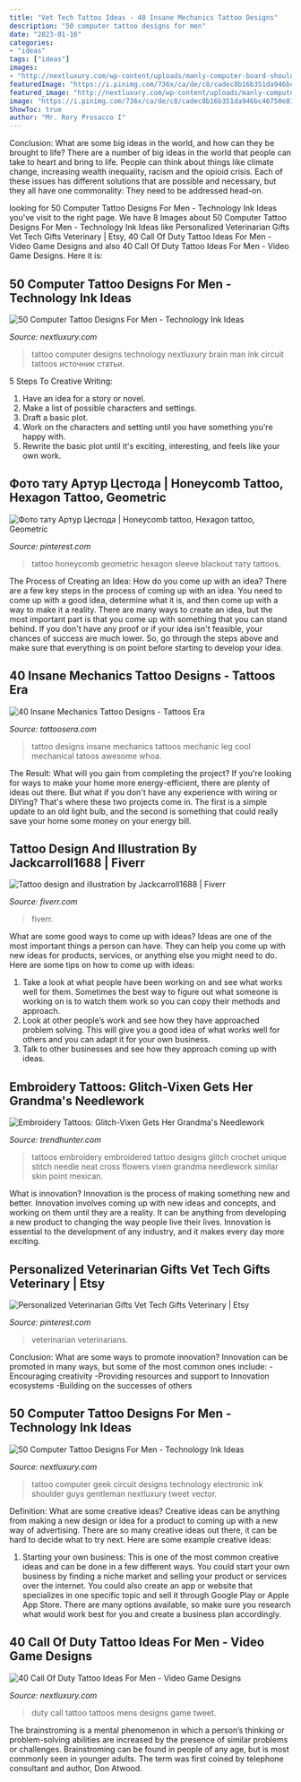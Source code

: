 ```yaml
---
title: "Vet Tech Tattoo Ideas - 40 Insane Mechanics Tattoo Designs"
description: "50 computer tattoo designs for men"
date: "2023-01-16"
categories:
- "ideas"
tags: ["ideas"]
images:
- "http://nextluxury.com/wp-content/uploads/manly-computer-board-shoulder-3d-tattoo-design-ideas-for-men.jpg"
featuredImage: "https://i.pinimg.com/736x/ca/de/c8/cadec8b16b351da946bc46750e819e74.jpg"
featured_image: "http://nextluxury.com/wp-content/uploads/manly-computer-board-shoulder-3d-tattoo-design-ideas-for-men.jpg"
image: "https://i.pinimg.com/736x/ca/de/c8/cadec8b16b351da946bc46750e819e74.jpg"
ShowToc: true
author: "Mr. Rory Prosacco I"
---
```



Conclusion: What are some big ideas in the world, and how can they be brought to life?
There are a number of big ideas in the world that people can take to heart and bring to life. People can think about things like climate change, increasing wealth inequality, racism and the opioid crisis. Each of these issues has different solutions that are possible and necessary, but they all have one commonality: They need to be addressed head-on.

	

		
looking for 50 Computer Tattoo Designs For Men - Technology Ink Ideas you've visit to the right page. We have 8 Images about 50 Computer Tattoo Designs For Men - Technology Ink Ideas like Personalized Veterinarian Gifts Vet Tech Gifts Veterinary | Etsy, 40 Call Of Duty Tattoo Ideas For Men - Video Game Designs and also 40 Call Of Duty Tattoo Ideas For Men - Video Game Designs. Here it is:
		
    
## 50 Computer Tattoo Designs For Men - Technology Ink Ideas

<img loading=lazy src="http://nextluxury.com/wp-content/uploads/computer-circuit-board-brain-upper-back-tattoo-design-on-man.jpg" onerror="this.onerror=null;this.src='https://tse4.mm.bing.net/th?id=OIP.8_FTHU4Eu43BvSs_ruzsdAHaHa&amp;pid=15.1';" alt="50 Computer Tattoo Designs For Men - Technology Ink Ideas">

_Source: nextluxury.com_

>tattoo computer designs technology nextluxury brain man ink circuit tattoos источник статьи. 

	

5 Steps To Creative Writing:
1. Have an idea for a story or novel.
2. Make a list of possible characters and settings.
3. Draft a basic plot.
4. Work on the characters and setting until you have something you're happy with.
5. Rewrite the basic plot until it's exciting, interesting, and feels like your own work.

    
## Фото тату Артур Цестода | Honeycomb Tattoo, Hexagon Tattoo, Geometric

<img loading=lazy src="https://i.pinimg.com/736x/fd/27/59/fd275931701756921ae5b4a5d7b2a82f--tato-tattoo-ideas.jpg" onerror="this.onerror=null;this.src='https://tse3.mm.bing.net/th?id=OIP.a1Ue0ubpeQiRmq5uS_UjDAHaKT&amp;pid=15.1';" alt="Фото тату Артур Цестода | Honeycomb tattoo, Hexagon tattoo, Geometric">

_Source: pinterest.com_

>tattoo honeycomb geometric hexagon sleeve blackout тату tattoos. 

	

The Process of Creating an Idea: How do you come up with an idea?
There are a few key steps in the process of coming up with an idea. You need to come up with a good idea, determine what it is, and then come up with a way to make it a reality. There are many ways to create an idea, but the most important part is that you come up with something that you can stand behind. If you don't have any proof or if your idea isn't feasible, your chances of success are much lower. So, go through the steps above and make sure that everything is on point before starting to develop your idea.

    
## 40 Insane Mechanics Tattoo Designs - Tattoos Era

<img loading=lazy src="http://www.tattoosera.com/wp-content/uploads/2016/04/Insane-Mechanics-Tattoo-Designs-14.jpg" onerror="this.onerror=null;this.src='https://tse2.mm.bing.net/th?id=OIP.N56kuG6aZ-M07rgI9A6rEwHaJ4&amp;pid=15.1';" alt="40 Insane Mechanics Tattoo Designs - Tattoos Era">

_Source: tattoosera.com_

>tattoo designs insane mechanics tattoos mechanic leg cool mechanical tatoos awesome whoa. 

	

The Result: What will you gain from completing the project?
If you're looking for ways to make your home more energy-efficient, there are plenty of ideas out there. But what if you don't have any experience with wiring or DIYing? That's where these two projects come in. The first is a simple update to an old light bulb, and the second is something that could really save your home some money on your energy bill.

    
## Tattoo Design And Illustration By Jackcarroll1688 | Fiverr

<img loading=lazy src="https://fiverr-res.cloudinary.com/images/t_main1,q_auto,f_auto,q_auto,f_auto/gigs/125654901/original/558e9e7c2c588159a5ab20d7b849a60f35fa5cc0/tattoo-design-and-illustration.jpeg" onerror="this.onerror=null;this.src='https://tse4.mm.bing.net/th?id=OIP.MYkt_YfmUPozC1E308skNQHaKe&amp;pid=15.1';" alt="Tattoo design and illustration by Jackcarroll1688 | Fiverr">

_Source: fiverr.com_

>fiverr. 

	

What are some good ways to come up with ideas?
Ideas are one of the most important things a person can have. They can help you come up with new ideas for products, services, or anything else you might need to do. Here are some tips on how to come up with ideas: 
1. Take a look at what people have been working on and see what works well for them. Sometimes the best way to figure out what someone is working on is to watch them work so you can copy their methods and approach. 
2. Look at other people’s work and see how they have approached problem solving. This will give you a good idea of what works well for others and you can adapt it for your own business. 
3. Talk to other businesses and see how they approach coming up with ideas.

    
## Embroidery Tattoos: Glitch-Vixen Gets Her Grandma&#039;s Needlework

<img loading=lazy src="http://cdn.trendhunterstatic.com/thumbs/embroidered-tattoos.jpeg" onerror="this.onerror=null;this.src='https://tse1.mm.bing.net/th?id=OIP.JS_5KzWkNRRuPXdUC03cxAHaJ3&amp;pid=15.1';" alt="Embroidery Tattoos: Glitch-Vixen Gets Her Grandma&#039;s Needlework">

_Source: trendhunter.com_

>tattoos embroidery embroidered tattoo designs glitch crochet unique stitch needle neat cross flowers vixen grandma needlework similar skin point mexican. 

	

What is innovation?
Innovation is the process of making something new and better. Innovation involves coming up with new ideas and concepts, and working on them until they are a reality. It can be anything from developing a new product to changing the way people live their lives. Innovation is essential to the development of any industry, and it makes every day more exciting.

    
## Personalized Veterinarian Gifts Vet Tech Gifts Veterinary | Etsy

<img loading=lazy src="https://i.pinimg.com/736x/ca/de/c8/cadec8b16b351da946bc46750e819e74.jpg" onerror="this.onerror=null;this.src='https://tse2.mm.bing.net/th?id=OIP.z2t7273-621BRWkOemOj6wHaJ3&amp;pid=15.1';" alt="Personalized Veterinarian Gifts Vet Tech Gifts Veterinary | Etsy">

_Source: pinterest.com_

>veterinarian veterinarians. 

	

Conclusion: What are some ways to promote innovation?
Innovation can be promoted in many ways, but some of the most common ones include: 
-Encouraging creativity 
-Providing resources and support to Innovation ecosystems 
-Building on the successes of others

    
## 50 Computer Tattoo Designs For Men - Technology Ink Ideas

<img loading=lazy src="http://nextluxury.com/wp-content/uploads/manly-computer-board-shoulder-3d-tattoo-design-ideas-for-men.jpg" onerror="this.onerror=null;this.src='https://tse3.mm.bing.net/th?id=OIP.y_A2eHKgRs9FrT8BhduOLgHaJP&amp;pid=15.1';" alt="50 Computer Tattoo Designs For Men - Technology Ink Ideas">

_Source: nextluxury.com_

>tattoo computer geek circuit designs technology electronic ink shoulder guys gentleman nextluxury tweet vector. 

	

Definition: What are some creative ideas?
Creative ideas can be anything from making a new design or idea for a product to coming up with a new way of advertising. There are so many creative ideas out there, it can be hard to decide what to try next. Here are some example creative ideas:
1. Starting your own business: This is one of the most common creative ideas and can be done in a few different ways. You could start your own business by finding a niche market and selling your product or services over the internet. You could also create an app or website that specializes in one specific topic and sell it through Google Play or Apple App Store. There are many options available, so make sure you research what would work best for you and create a business plan accordingly.


    
## 40 Call Of Duty Tattoo Ideas For Men - Video Game Designs

<img loading=lazy src="http://nextluxury.com/wp-content/uploads/mens-cool-call-of-duty-tattoos-on-stomach-and-chest.jpg" onerror="this.onerror=null;this.src='https://tse3.mm.bing.net/th?id=OIP.Ku99ksxHYx7YkYpXSGhz3wHaHb&amp;pid=15.1';" alt="40 Call Of Duty Tattoo Ideas For Men - Video Game Designs">

_Source: nextluxury.com_

>duty call tattoo tattoos mens designs game tweet. 

	

The brainstroming is a mental phenomenon in which a person’s thinking or problem-solving abilities are increased by the presence of similar problems or challenges. Brainstroming can be found in people of any age, but is most commonly seen in younger adults. The term was first coined by telephone consultant and author, Don Atwood.

